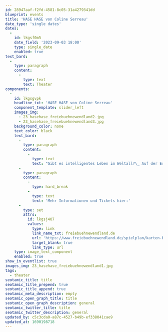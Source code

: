 ```yaml
---
id: 28947aaf-f2fd-4581-8c05-31a4279341dd
blueprint: events
title: 'HASE HASE von Coline Serreau'
date_type: 'single dates'
dates:
  -
    id: lkgsf0m5
    date_field: '2023-09-03 18:00'
    type: single_date
    enabled: true
text_bard:
  -
    type: paragraph
    content:
      -
        type: text
        text: Theater
components:
  -
    id: lkgsgvpk
    headline_txt: 'HASE HASE von Coline Serreau'
    component_template: slider_left
    images_img:
      - 23_hasehase_freiebuehnewendland2.jpg
      - 23_hasehase_freiebuehnewendland3.jpg
    background_color: none
    text_color: black
    text_bard:
      -
        type: paragraph
        content:
          -
            type: text
            text: "Gibt es intelligentes Leben im Weltall?\_ Auf der Erde jedenfalls nicht. Zu diesem Schluss müssten Außerirdische von, sagen wir,\_ Monoceros R2 im Sternbild Orion zwangsläufig kommen, wenn sie sich durch eingeschleuste Undercover-Agenten ein Bild von der Lage auf dem Planeten der Menschheit verschaffen würden. Wie anders ließe sich erklären, dass die Menschen ihre ganze Energie darauf verwenden, sich selbst und allen anderen Lebewesen zu schaden und größtmögliche Zerstörung anzurichten, obwohl sie doch zumindest ahnen, dass sie damit sich selbst ins Unglück stürzen?"
      -
        type: paragraph
        content:
          -
            type: hard_break
          -
            type: text
            text: 'Mehr Informationen und Tickets hier:'
      -
        type: set
        attrs:
          id: lkgsj407
          values:
            type: link
            link_name_txt: freiebuehnewendland.de
            url: 'https://www.freiebuehnewendland.de/spielplan/karten-bestellen/?id=864'
            target_blank: true
            link_type: url
    type: image_text_component
    enabled: true
show_in_eventlist: true
images_img: 23_hasehase_freiebuehnewendland1.jpg
tags:
  - theater
seotamic_title: title
seotamic_title_prepend: true
seotamic_title_append: true
seotamic_meta_description: empty
seotamic_open_graph_title: title
seotamic_open_graph_description: general
seotamic_twitter_title: title
seotamic_twitter_description: general
updated_by: c5c3cda0-a87c-4527-b49b-ef338041cae9
updated_at: 1690198718
---
```

